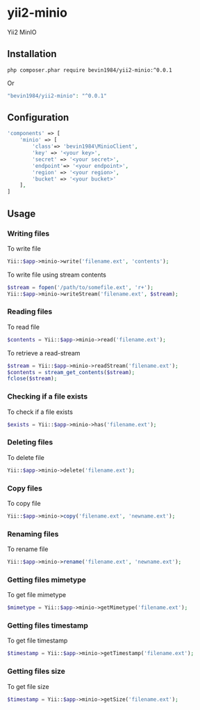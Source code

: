 # yii2-minio
Yii2 MinIO

## Installation

```shell
php composer.phar require bevin1984/yii2-minio:^0.0.1
```
Or

```php
"bevin1984/yii2-minio": "^0.0.1"
```

## Configuration

```php
'components' => [
    'minio' => [
        'class'=> 'bevin1984\MinioClient',
        'key' => '<your key>',
        'secret' => '<your secret>',
        'endpoint'=> '<your endpoint>',
        'region' => '<your region>',
        'bucket' => '<your bucket>'
    ],
]
```

## Usage

### Writing files

To write file
```php
Yii::$app->minio->write('filename.ext', 'contents');
```

To write file using stream contents
```php
$stream = fopen('/path/to/somefile.ext', 'r+');
Yii::$app->minio->writeStream('filename.ext', $stream);
```

### Reading files

To read file
```php
$contents = Yii::$app->minio->read('filename.ext');
```

To retrieve a read-stream
```php
$stream = Yii::$app->minio->readStream('filename.ext');
$contents = stream_get_contents($stream);
fclose($stream);
```

### Checking if a file exists

To check if a file exists
```php
$exists = Yii::$app->minio->has('filename.ext');
```

### Deleting files

To delete file
```php
Yii::$app->minio->delete('filename.ext');
```

### Copy files

To copy file

```php
Yii::$app->minio->copy('filename.ext', 'newname.ext');
```

### Renaming files

To rename file

```php
Yii::$app->minio->rename('filename.ext', 'newname.ext');
```

### Getting files mimetype

To get file mimetype

```php
$mimetype = Yii::$app->minio->getMimetype('filename.ext');
```

### Getting files timestamp

To get file timestamp

```php
$timestamp = Yii::$app->minio->getTimestamp('filename.ext');
```

### Getting files size

To get file size

```php
$timestamp = Yii::$app->minio->getSize('filename.ext');
```